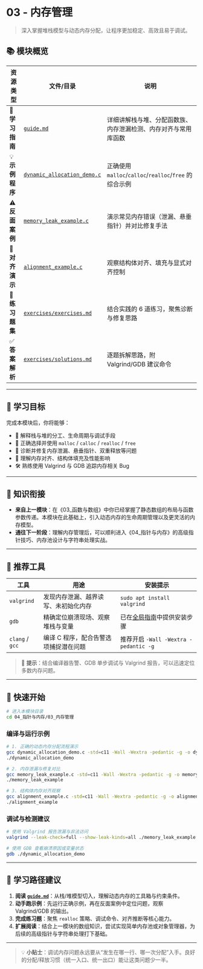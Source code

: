 # 03 - 内存管理

> 深入掌握堆栈模型与动态内存分配，让程序更加稳定、高效且易于调试。

## 📚 模块概览

| 资源类型 | 文件/目录 | 说明 |
|---------|-----------|------|
| 📖 **学习指南** | [`guide.md`](guide.md) | 详细讲解栈与堆、分配函数族、内存泄漏检测、内存对齐与常用库函数 |
| 💡 **示例程序** | [`dynamic_allocation_demo.c`](dynamic_allocation_demo.c) | 正确使用 `malloc`/`calloc`/`realloc`/`free` 的综合示例 |
| ⚠️ **反面案例** | [`memory_leak_example.c`](memory_leak_example.c) | 演示常见内存错误（泄漏、悬垂指针）并对比修复手法 |
| 🧭 **对齐演示** | [`alignment_example.c`](alignment_example.c) | 观察结构体对齐、填充与显式对齐控制 |
| 🎯 **练习题集** | [`exercises/exercises.md`](exercises/exercises.md) | 结合实践的 6 道练习，聚焦诊断与修复思路 |
| ✅ **答案解析** | [`exercises/solutions.md`](exercises/solutions.md) | 逐题拆解思路，附 Valgrind/GDB 建议命令 |

---

## 🎯 学习目标

完成本模块后，你将能够：

- 🔬 解释栈与堆的分工、生命周期与调试手段
- 🧮 正确选择并使用 `malloc` / `calloc` / `realloc` / `free`
- 🧹 诊断并修复内存泄漏、悬垂指针、双重释放等问题
- 📐 理解内存对齐、结构体填充及性能影响
- 🛠️ 熟练使用 Valgrind 与 GDB 追踪内存相关 Bug

---

## 🔗 知识衔接

- **来自上一模块**：在《03_函数与数组》中你已经掌握了静态数组的布局与函数参数传递。本模块在此基础上，引入动态内存的生命周期管理以及更灵活的内存模型。
- **通往下一阶段**：理解内存管理后，可以顺利进入《04_指针与内存》的高级指针技巧、内存池设计与字符串处理实战。

---

## 🧰 推荐工具

| 工具 | 用途 | 安装提示 |
|------|------|----------|
| `valgrind` | 发现内存泄漏、越界读写、未初始化内存 | `sudo apt install valgrind` |
| `gdb` | 精确定位崩溃现场、观察堆栈与变量 | 已在[全局指南](../../README.md)中提供安装步骤 |
| `clang` / `gcc` | 编译 C 程序，配合告警选项捕捉潜在问题 | 推荐开启 `-Wall -Wextra -pedantic -g` |

> 📌 **提示**：结合编译器告警、GDB 单步调试与 Valgrind 报告，可以迅速定位多数内存问题。

---

## 🚀 快速开始

```bash
# 进入本模块目录
cd 04_指针与内存/03_内存管理
```

### 编译与运行示例

```bash
# 1. 正确的动态内存分配流程演示
gcc dynamic_allocation_demo.c -std=c11 -Wall -Wextra -pedantic -g -o dynamic_allocation_demo
./dynamic_allocation_demo

# 2. 内存泄漏与修复对比
gcc memory_leak_example.c -std=c11 -Wall -Wextra -pedantic -g -o memory_leak_example
./memory_leak_example

# 3. 结构体内存对齐观察
gcc alignment_example.c -std=c11 -Wall -Wextra -pedantic -g -o alignment_example
./alignment_example
```

### 调试与检测建议

```bash
# 使用 Valgrind 报告泄漏与非法访问
valgrind --leak-check=full --show-leak-kinds=all ./memory_leak_example

# 使用 GDB 查看崩溃原因或变量状态
gdb ./dynamic_allocation_demo
```

---

## 📝 学习路径建议

1. **阅读 [`guide.md`](guide.md)**：从栈/堆模型切入，理解动态内存的工具箱与约束条件。
2. **动手跑示例**：先运行正确示例，再在反面案例中定位问题，观察 Valgrind/GDB 的输出。
3. **完成练习题**：聚焦 `realloc` 策略、调试命令、对齐推断等核心能力。
4. **扩展阅读**：结合上一模块的数组知识，尝试实现简单内存池或对象管理器，为后续的高级指针与字符串处理打下基础。

---

> 💡 **小贴士**：调试内存问题永远要从“发生在哪一行、哪一次分配”入手。良好的分配/释放习惯（统一入口、统一出口）能让这类问题少一半。
